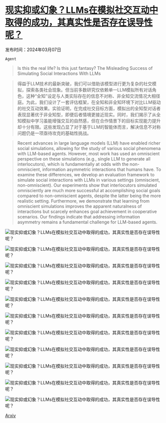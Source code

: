 # [现实抑或幻象？LLMs在模拟社交互动中取得的成功，其真实性是否存在误导性呢？](https://arxiv.org/abs/2403.05020)

发布时间：2024年03月07日

`Agent`

> Is this the real life? Is this just fantasy? The Misleading Success of Simulating Social Interactions With LLMs

> 得益于LLM技术的最新突破，我们可以借助该模型进行更为复杂的社交模拟，探索各类社会现象。但当前多数研究仅依赖单一LLM模拟所有对话角色，这种“全知”设定与人类实际存在的信息不对称、非全知交流情况大相径庭。为此，我们设计了一套评估框架，在全知和非全知环境下对比LLM驱动的社交互动效果。实验证明，在完成社交目标方面，模拟出的全知型对话者表现显著优于非全知型，即便后者情境更接近现实。同时，我们揭示了从全知模拟中学习虽能增强交互的自然感，但在合作情景下的目标实现能力提升却十分有限。这些发现凸显了对于基于LLM的智能体而言，解决信息不对称问题仍是一项亟待攻克的基础性挑战。

> Recent advances in large language models (LLM) have enabled richer social simulations, allowing for the study of various social phenomena with LLM-based agents. However, most work has used an omniscient perspective on these simulations (e.g., single LLM to generate all interlocutors), which is fundamentally at odds with the non-omniscient, information asymmetric interactions that humans have. To examine these differences, we develop an evaluation framework to simulate social interactions with LLMs in various settings (omniscient, non-omniscient). Our experiments show that interlocutors simulated omnisciently are much more successful at accomplishing social goals compared to non-omniscient agents, despite the latter being the more realistic setting. Furthermore, we demonstrate that learning from omniscient simulations improves the apparent naturalness of interactions but scarcely enhances goal achievement in cooperative scenarios. Our findings indicate that addressing information asymmetry remains a fundamental challenge for LLM-based agents.

![现实抑或幻象？LLMs在模拟社交互动中取得的成功，其真实性是否存在误导性呢？](../../../paper_images/2403.05020/x1.png)

![现实抑或幻象？LLMs在模拟社交互动中取得的成功，其真实性是否存在误导性呢？](../../../paper_images/2403.05020/goal_completion.png)

![现实抑或幻象？LLMs在模拟社交互动中取得的成功，其真实性是否存在误导性呢？](../../../paper_images/2403.05020/x2.png)

![现实抑或幻象？LLMs在模拟社交互动中取得的成功，其真实性是否存在误导性呢？](../../../paper_images/2403.05020/x3.png)

![现实抑或幻象？LLMs在模拟社交互动中取得的成功，其真实性是否存在误导性呢？](../../../paper_images/2403.05020/goal_completion_ft.png)

![现实抑或幻象？LLMs在模拟社交互动中取得的成功，其真实性是否存在误导性呢？](../../../paper_images/2403.05020/x4.png)

![现实抑或幻象？LLMs在模拟社交互动中取得的成功，其真实性是否存在误导性呢？](../../../paper_images/2403.05020/generative_agents_2.png)

![现实抑或幻象？LLMs在模拟社交互动中取得的成功，其真实性是否存在误导性呢？](../../../paper_images/2403.05020/x5.png)

![现实抑或幻象？LLMs在模拟社交互动中取得的成功，其真实性是否存在误导性呢？](../../../paper_images/2403.05020/mt_ft.png)

![现实抑或幻象？LLMs在模拟社交互动中取得的成功，其真实性是否存在误导性呢？](../../../paper_images/2403.05020/craig_ft.png)

![现实抑或幻象？LLMs在模拟社交互动中取得的成功，其真实性是否存在误导性呢？](../../../paper_images/2403.05020/x6.png)

[Arxiv](https://arxiv.org/abs/2403.05020)